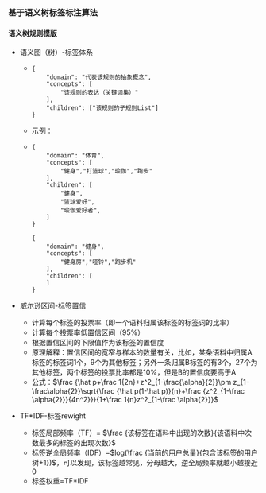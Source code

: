 ### 基于语义树标签标注算法

#### 语义树规则模版

- 语义图（树）-标签体系

  - ```
    {
    	"domain": "代表该规则的抽象概念",
    	"concepts": [
    		"该规则的表达（关键词集）"
    	],
    	"children": ["该规则的子规则List"]
    }
    ```

  - 示例：

  - ```
    {
    	"domain": "体育",
    	"concepts": [
    		"健身","打篮球","瑜伽","跑步"
    	],
    	"children": [
    		"健身",
    		"篮球爱好",
    		"瑜伽爱好者",
    	]
    }

    {
    	"domain": "健身",
    	"concepts": [
    		"健身房","哑铃","跑步机"
    	],
    	"children": [
    	]
    }
    ```

- 威尔逊区间-标签置信

  - 计算每个标签的投票率（即一个语料归属该标签的标签词的比率）
  - 计算每个投票率低置信区间（95%）
  - 根据置信区间的下限值作为该标签的置信度
  - 原理解释：置信区间的宽窄与样本的数量有关，比如，某条语料中归属A标签的标签词1个，9个为其他标签；另外一条归属B标签的有3个，27个为其他标签，两个标签的投票比率都是10%，但是B的置信度要高于A
  - 公式：$\frac {\hat p+\frac 1{2n}+z^2_{1-\frac{\alpha}{2}}\pm z_{1-\frac\alpha{2}}\sqrt{\frac {\hat p(1-\hat p)}{n}+\frac {z^2_{1-\frac \alpha{2}}}{4n^2}}}{1+\frac 1{n}z^2_{1-\frac \alpha{2}}}$

- TF*IDF-标签rewight

  - 标签局部频率（TF）= $\frac {该标签在语料中出现的次数}{该语料中次数最多的标签的出现次数}$
  - 标签逆全局频率（IDF）=$log(\frac {当前的用户总量}{包含该标签的用户树+1})$，可以发现，该标签越常见，分母越大，逆全局频率就越小越接近0
  - 标签权重=TF*IDF

  ​


